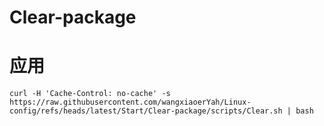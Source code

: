 # Clear-package

# 应用

```shell
curl -H 'Cache-Control: no-cache' -s https://raw.githubusercontent.com/wangxiaoerYah/Linux-config/refs/heads/latest/Start/Clear-package/scripts/Clear.sh | bash

```

